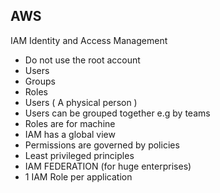 ## AWS

IAM
Identity and Access Management
- Do not use the root account
- Users
- Groups
- Roles
- Users ( A physical person )
- Users can be grouped together e.g by teams
- Roles are for machine
- IAM has a global view
- Permissions are governed by policies
- Least privileged principles
- IAM FEDERATION (for huge enterprises)
- 1 IAM Role per application
<!--stackedit_data:
eyJoaXN0b3J5IjpbLTIwNzg5NzA0MjEsLTE3NjAyNTM5MjQsMT
AzMzg3NzA5OV19
-->